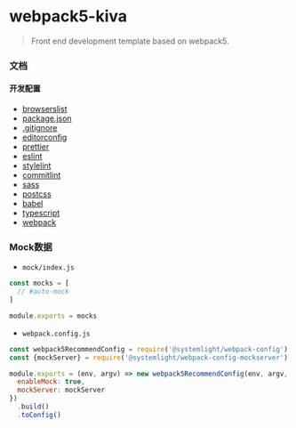 # webpack5-kiva

> Front end development template based on webpack5.

### 文档

#### 开发配置

- [browserslist](https://github.com/browserslist/browserslist)
- [package.json](https://docs.npmjs.com/cli/v8/configuring-npm/package-json)
- [.gitignore](https://github.com/github/gitignore)
- [editorconfig](https://editorconfig.org/)
- [prettier](https://prettier.io/docs/en/options.html)
- [eslint](http://eslint.cn/docs/rules/)
- [stylelint](https://stylelint.io/user-guide/rules/list)
- [commitlint](https://commitlint.js.org/)
- [sass](https://sass-lang.com/documentation/)
- [postcss](https://www.postcss.com.cn/)
- [babel](https://babel.docschina.org/docs/en/usage/)
- [typescript](https://www.tslang.cn/docs/handbook/tsconfig-json.html)
- [webpack](https://webpack.js.org/configuration/)

### Mock数据

- `mock/index.js`

```javascript
const mocks = [
  // #auto-mock
]

module.exports = mocks
```

- `webpack.config.js`

```javascript
const webpack5RecommendConfig = require('@systemlight/webpack-config')
const {mockServer} = require('@systemlight/webpack-config-mockserver')

module.exports = (env, argv) => new webpack5RecommendConfig(env, argv, {
  enableMock: true,
  mockServer: mockServer
})
  .build()
  .toConfig()
```
